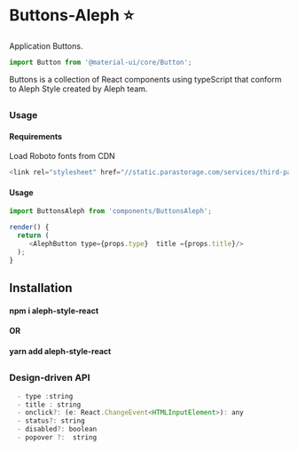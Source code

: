 # Buttons-Aleph :star:

Application Buttons.

```js
import Button from '@material-ui/core/Button';

```

<!-- Brief summary of what the component is, and what it's for. -->
Buttons is a collection of React components using typeScript that conform to Aleph Style created by Aleph team.
<!-- STORY -->
## 

### Usage 

#### Requirements
Load Roboto fonts from CDN

```js
<link rel="stylesheet" href="//static.parastorage.com/services/third-party/fonts/Helvetica/Roboto.css">
```
#### Usage
```js
import ButtonsAleph from 'components/ButtonsAleph';

render() {
  return (
     <AlephButton type={props.type}  title ={props.title}/>
  );
}
```


## Installation


#### npm i aleph-style-react
#### OR
#### yarn add aleph-style-react

## 


### Design-driven API



```js
  - type :string 
  - title : string
  - onclick?: (e: React.ChangeEvent<HTMLInputElement>): any
  - status?: string
  - disabled?: boolean
  - popover ?:  string 
```

<!-- Which one does @torvalds like most? -->
<!-- 
- [ ] tiger \#
- [ ] whale \*
- [x] octocat \! -->

